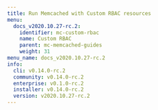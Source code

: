 ```yaml
---
title: Run Memcached with Custom RBAC resources
menu:
  docs_v2020.10.27-rc.2:
    identifier: mc-custom-rbac
    name: Custom RBAC
    parent: mc-memcached-guides
    weight: 31
menu_name: docs_v2020.10.27-rc.2
info:
  cli: v0.14.0-rc.2
  community: v0.14.0-rc.2
  enterprise: v0.1.0-rc.2
  installer: v0.14.0-rc.2
  version: v2020.10.27-rc.2
---
```


